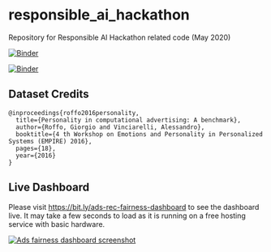 # responsible_ai_hackathon
Repository for Responsible AI Hackathon related code (May 2020)

[![Binder](https://mybinder.org/badge_logo.svg)](https://mybinder.org/v2/gh/salilkanitkar/responsible_ai_hackathon/master?filepath=models%2Fbasic-model%2Fnn-model.ipynb)

[![Binder](https://mybinder.org/badge_logo.svg)](https://mybinder.org/v2/gh/salilkanitkar/responsible_ai_hackathon/master)

## Dataset Credits
```
@inproceedings{roffo2016personality,
  title={Personality in computational advertising: A benchmark},
  author={Roffo, Giorgio and Vinciarelli, Alessandro},
  booktitle={4 th Workshop on Emotions and Personality in Personalized Systems (EMPIRE) 2016},
  pages={18},
  year={2016}
}
```

## Live Dashboard

Please visit https://bit.ly/ads-rec-fairness-dashboard to see the dashboard live. It may take a few seconds to load as it is running on a free hosting service with basic hardware.

<a href="https://bit.ly/ads-rec-fairness-dashboard" target="_blank" rel="noopener noreferrer"><img src="https://i.imgur.com/ZQ26GxH.png" alt="Ads fairness dashboard screenshot" target="_blank" /></a>